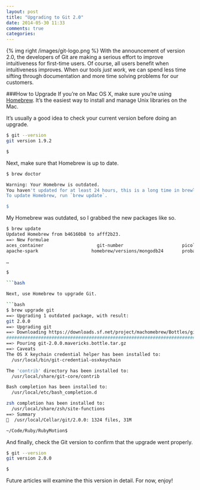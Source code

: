 ```yaml
---
layout: post
title: "Upgrading to Git 2.0"
date: 2014-05-30 11:33
comments: true
categories: 
---
```

{% img right /images/git-logo.png %}
With the announcement of version 2.0, the developers of Git are making a serious effort to improve intuitiveness for first-time users. Of course, all users benefit when intuitiveness improves. When our tools _just work_, we can spend less time sifting through documentation and more time solving problems for our customers.
<!--more-->
###How to Upgrade
If you’re on Mac OS X, make sure you’re using [Homebrew](/blog/2014/02/12/homebrew-fundamentals/). It’s the easiest way to install and manage Unix libraries on the Mac.

It’s usually a good idea to check your current version before doing an upgrade.

```bash
$ git --version
git version 1.9.2

$ 

```
Next, make sure that Homebrew is up to date.

```bash
$ brew doctor

Warning: Your Homebrew is outdated.
You haven't updated for at least 24 hours, this is a long time in brewland!
To update Homebrew, run `brew update`.

$ 

```

My Homebrew was outdated, so I grabbed the new packages like so.



```bash
$ brew update
Updated Homebrew from b46160b8 to afff2b23.
==> New Formulae
aces_container                    git-number                      picolisp
apache-spark                    homebrew/versions/mongodb24       probatron4j

…

$ 

```bash

Next, use Homebrew to upgrade Git.

```bash
$ brew upgrade git
==> Upgrading 1 outdated package, with result:
git 2.0.0
==> Upgrading git
==> Downloading https://downloads.sf.net/project/machomebrew/Bottles/git-2.0.0.mavericks.bottle.tar.gz
######################################################################## 100.0%
==> Pouring git-2.0.0.mavericks.bottle.tar.gz
==> Caveats
The OS X keychain credential helper has been installed to:
  /usr/local/bin/git-credential-osxkeychain

The 'contrib' directory has been installed to:
  /usr/local/share/git-core/contrib

Bash completion has been installed to:
  /usr/local/etc/bash_completion.d

zsh completion has been installed to:
  /usr/local/share/zsh/site-functions
==> Summary
🍺  /usr/local/Cellar/git/2.0.0: 1324 files, 31M

~/Code/Ruby/RubyMotion$
```

And finally, check the Git version to confirm that the upgrade went properly.

```bash
$ git --version
git version 2.0.0

$ 

```

Future articles will examine the this version in detail. For now, enjoy!







